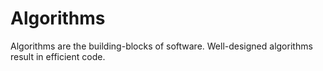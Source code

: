 # Algorithms

Algorithms are the building-blocks of software. Well-designed algorithms result
in efficient code.
